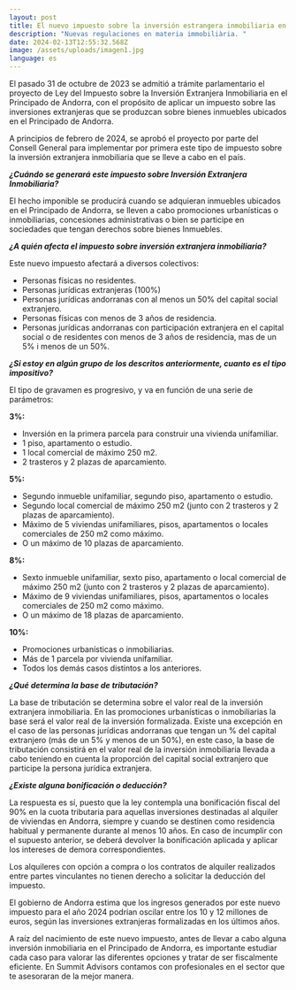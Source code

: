 ```yaml
---
layout: post
title: El nuevo impuesto sobre la inversión estrangera inmobiliaria en Andorra
description: "Nuevas regulaciones en materia immobiliària. "
date: 2024-02-13T12:55:32.568Z
image: /assets/uploads/imagen1.jpg
language: es
---
```

El pasado 31 de octubre de 2023 se admitió a trámite parlamentario el proyecto de Ley del Impuesto sobre la Inversión Extranjera Inmobiliaria en el Principado de Andorra, con el propósito de aplicar un impuesto sobre las inversiones extranjeras que se produzcan sobre bienes inmuebles ubicados en el Principado de Andorra. 

A principios de febrero de 2024, se aprobó el proyecto por parte del Consell General para implementar por primera este tipo de impuesto sobre la inversión extranjera inmobiliaria que se lleve a cabo en el país.  

***¿Cuándo se generará este impuesto sobre Inversión Extranjera Inmobiliaria?***

El hecho imponible se producirá cuando se adquieran inmuebles ubicados en el Principado de Andorra, se lleven a cabo promociones urbanísticas o inmobiliarias, concesiones administrativas o bien se participe en sociedades que tengan derechos sobre bienes Inmuebles.

***¿A quién afecta el impuesto sobre inversión extranjera inmobiliaria?***

Este nuevo impuesto afectará a diversos colectivos:

* Personas físicas no residentes.
* Personas jurídicas extranjeras (100%)
* Personas jurídicas andorranas con al menos un 50% del capital social extranjero. 
* Personas físicas con menos de 3 años de residencia.
* Personas jurídicas andorranas con participación extranjera en el capital social o de residentes con menos de 3 años de residencia, mas de un 5% i menos de un 50%.

***¿Si estoy en algún grupo de los descritos anteriormente, cuanto es el tipo impositivo?***

El tipo de gravamen es progresivo, y va en función de una serie de parámetros:

**3%:**

* Inversión en la primera parcela para construir una vivienda unifamiliar.
* 1 piso, apartamento o estudio.
* 1 local comercial de máximo 250 m2.
* 2 trasteros y 2 plazas de aparcamiento.

**5%:**

* Segundo inmueble unifamiliar, segundo piso, apartamento o estudio.
* Segundo local comercial de máximo 250 m2 (junto con 2 trasteros y 2 plazas de aparcamiento).
* Máximo de 5 viviendas unifamiliares, pisos, apartamentos o locales comerciales de 250 m2 como máximo.
* O un máximo de 10 plazas de aparcamiento.

**8%:**

* Sexto inmueble unifamiliar, sexto piso, apartamento o local comercial de máximo 250 m2 (junto con 2 trasteros y 2 plazas de aparcamiento).
* Máximo de 9 viviendas unifamiliares, pisos, apartamentos o locales comerciales de 250 m2 como máximo.
* O un máximo de 18 plazas de aparcamiento.

**10%:**

* Promociones urbanísticas o inmobiliarias.
* Más de 1 parcela por vivienda unifamiliar.
* Todos los demás casos distintos a los anteriores.

***¿Qué determina la base de tributación?***

La base de tributación se determina sobre el valor real de la inversión extranjera inmobiliaria. En las promociones urbanísticas o inmobiliarias la base será el valor real de la inversión formalizada. Existe una excepción en el caso de las personas jurídicas andorranas que tengan un % del capital extranjero (más de un 5% y menos de un 50%), en este caso, la base de tributación consistirá en el valor real de la inversión inmobiliaria llevada a cabo teniendo en cuenta la proporción del capital social extranjero que participe la persona jurídica extranjera.

***¿Existe alguna bonificación o deducción?***

La respuesta es sí, puesto que la ley contempla una bonificación fiscal del 90% en la cuota tributaria para aquellas inversiones destinadas al alquiler de viviendas en Andorra, siempre y cuando se destinen como residencia habitual y permanente durante al menos 10 años. En caso de incumplir con el supuesto anterior, se deberá devolver la bonificación aplicada y aplicar los intereses de demora correspondientes.

Los alquileres con opción a compra o los contratos de alquiler realizados entre partes vinculantes no tienen derecho a solicitar la deducción del impuesto.

El gobierno de Andorra estima que los ingresos generados por este nuevo impuesto para el año 2024 podrían oscilar entre los 10 y 12 millones de euros, según las inversiones extranjeras formalizadas en los últimos años. 

A raíz del nacimiento de este nuevo impuesto, antes de llevar a cabo alguna inversión inmobiliaria en el Principado de Andorra, es importante estudiar cada caso para valorar las diferentes opciones y tratar de ser fiscalmente eficiente. En Summit Advisors contamos con profesionales en el sector que te asesoraran de la mejor manera.
